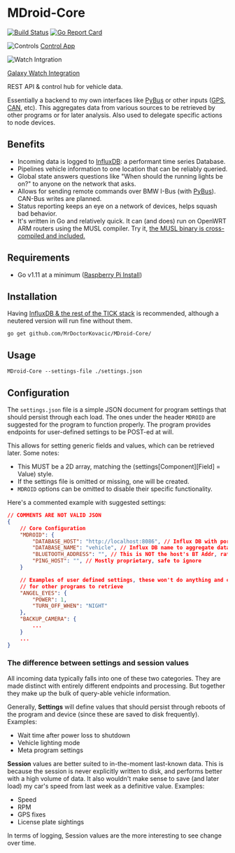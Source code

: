 # MDroid-Core

[![Build Status](https://travis-ci.org/MrDoctorKovacic/MDroid-Core.svg?branch=master)](https://travis-ci.org/MrDoctorKovacic/MDroid-Core) [![Go Report Card](https://goreportcard.com/badge/github.com/MrDoctorKovacic/MDroid-Core)](https://goreportcard.com/report/github.com/MrDoctorKovacic/MDroid-Core)

![Controls](https://quinncasey.com/wp-content/uploads/2019/10/Arrays-Web.jpg "Screenshot 1")
[Control App](https://github.com/MrDoctorKovacic/MDroid-Control)

![Watch Intgration](https://quinncasey.com/wp-content/uploads/2019/09/maxresdefault.jpg)

[Galaxy Watch Integration](https://quinncasey.com/unlocking-vehicle-with-mdroid-core-from-smartwatch/)

REST API & control hub for vehicle data.

Essentially a backend to my own interfaces like [PyBus](https://github.com/MrDoctorKovacic/pyBus) or other inputs ([GPS](https://github.com/MrDoctorKovacic/MDroid-GPS), [CAN](https://github.com/MrDoctorKovacic/MDroid-CAN), etc). This aggregates data from various sources to be retrieved by other programs or for later analysis. Also used to delegate specific actions to node devices.

## Benefits

* Incoming data is logged to [InfluxDB](https://www.influxdata.com/): a performant time series Database.
* Pipelines vehicle information to one location that can be reliably queried.
* Global state answers questions like "When should the running lights be on?" to anyone on the network that asks.
* Allows for sending remote commands over BMW I-Bus (with [PyBus](https://github.com/MrDoctorKovacic/pyBus)). CAN-Bus writes are planned.
* Status reporting keeps an eye on a network of devices, helps squash bad behavior.
* It's written in Go and relatively quick. It can (and does) run on OpenWRT ARM routers using the MUSL compiler. Try it, [the MUSL binary is cross-compiled and included.](https://github.com/MrDoctorKovacic/MDroid-Core/blob/master/bin/MDroid-Core-MUSL)

## Requirements

* Go v1.11 at a minimum ([Raspberry Pi Install](https://gist.github.com/kbeflo/9d981573aad107da6fa7ac0603259b3b))

## Installation

Having [InfluxDB & the rest of the TICK stack](https://www.influxdata.com/blog/running-the-tick-stack-on-a-raspberry-pi/) is recommended, although a neutered version will run fine without them.

```go get github.com/MrDoctorKovacic/MDroid-Core/```

## Usage

```MDroid-Core --settings-file ./settings.json```

## Configuration

The `settings.json` file is a simple JSON document for program settings that should persist through each load. The ones under the header `MDROID` are suggested for the program to function properly. The program provides endpoints for user-defined settings to be POST-ed at will.

This allows for setting generic fields and values, which can be retrieved later. Some notes:

* This MUST be a 2D array, matching the (settings[Component][Field] = Value) style.
* If the settings file is omitted or missing, one will be created.
* `MDROID` options can be omitted to disable their specific functionality.

Here's a commented example with suggested settings:

```json
// COMMENTS ARE NOT VALID JSON
{
    // Core Configuration
    "MDROID": {
        "DATABASE_HOST": "http://localhost:8086", // Influx DB with port
        "DATABASE_NAME": "vehicle", // Influx DB name to aggregate data under
        "BLUETOOTH_ADDRESS": "", // This is NOT the host's BT Addr, rather the default media device
        "PING_HOST": "", // Mostly proprietary, safe to ignore
    }

    // Examples of user defined settings, these won't do anything and only store values
    // for other programs to retrieve
    "ANGEL_EYES": {
        "POWER": 1,
        "TURN_OFF_WHEN": "NIGHT"
    },
    "BACKUP_CAMERA": {
        ...
    }
    ...
}
```

### The difference between settings and session values

All incoming data typically falls into one of these two categories. They are made distinct with entirely different endpoints and processing. But together they make up the bulk of query-able vehicle information.

Generally, **Settings** will define values that should persist through reboots of the program and device (since these are saved to disk frequently). Examples:

* Wait time after power loss to shutdown
* Vehicle lighting mode
* Meta program settings

**Session** values are better suited to in-the-moment last-known data. This is because the session is never explicitly written to disk, and performs better with a high volume of data. It also wouldn't make sense to save (and later load) my car's speed from last week as a definitive value. Examples:

* Speed
* RPM
* GPS fixes
* License plate sightings

In terms of logging, Session values are the more interesting to see change over time.
